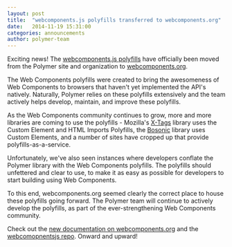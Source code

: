 ```yaml
---
layout: post
title:  "webcomponents.js polyfills transferred to webcomponents.org"
date:   2014-11-19 15:31:00
categories: announcements
author: polymer-team
---
```


Exciting news! The [webcomponents.js polyfills](https://github.com/webcomponents/webcomponentsjs) have officially been moved from the Polymer site and organization to [webcomponents.org](http://webcomponents.org/).

The Web Components polyfills were created to bring the awesomeness of Web Components to browsers that haven't yet implemented the API's natively.  Naturally, Polymer relies on these polyfills extensively and the team actively helps develop, maintain, and improve these polyfills.

As the Web Components community continues to grow, more and more libraries are coming to use the polyfills - Mozilla's [X-Tags](http://www.x-tags.org/) library uses the Custom Element and HTML Imports Polyfills, the [Bosonic](http://bosonic.github.io/) library uses Custom Elements, and a number of sites have cropped up that provide polyfills-as-a-service.

Unfortunately, we've also seen instances where developers conflate the Polymer library with the Web Components polyfills. The polyfills should unfettered and clear to use, to make it as easy as possible for developers to start building using Web Components.

To this end, webcomponents.org seemed clearly the correct place to house these polyfills going forward.  The Polymer team will continue to actively develop the polyfills, as part of the ever-strengthening Web Components community.

Check out the [new documentation on webcomponents.org](http://webcomponents.org/polyfills/) and the [webcomopnentsjs repo](https://github.com/webcomponents/webcomponentsjs). Onward and upward!